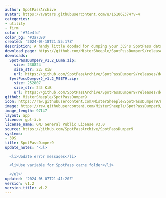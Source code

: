 ```yaml
---
author: SpotPassArchive
avatar: https://avatars.githubusercontent.com/u/161062374?v=4
categories:
- utility
- firm
color: '#74e4fd'
color_bg: '#3a7380'
created: '2024-02-18T21:55:17Z'
description: A handy little doodad for dumping your 3DS's SpotPass data
download_page: https://github.com/MisterSheeple/SpotPassDumper9/releases
downloads:
  SpotPassDumper9_v1.2_Luma.zip:
    size: 230824
    size_str: 225 KiB
    url: https://github.com/SpotPassArchive/SpotPassDumper9/releases/download/v1.2/SpotPassDumper9_v1.2_Luma.zip
  SpotPassDumper9_v1.2_MSET9.zip:
    size: 252807
    size_str: 246 KiB
    url: https://github.com/SpotPassArchive/SpotPassDumper9/releases/download/v1.2/SpotPassDumper9_v1.2_MSET9.zip
github: MisterSheeple/SpotPassDumper9
icon: https://raw.githubusercontent.com/MisterSheeple/SpotPassDumper9/master/assets/SpotPassDumper9-icon.png
image: https://raw.githubusercontent.com/MisterSheeple/SpotPassDumper9/master/assets/SpotPassDumper9-banner.png
image_length: 97147
layout: app
license: gpl-3.0
license_name: GNU General Public License v3.0
source: https://github.com/SpotPassArchive/SpotPassDumper9
systems:
- 3DS
title: SpotPassDumper9
update_notes: '<ul>

  <li>Update error messages</li>

  <li>Use variable for SpotPass cache folder</li>

  </ul>'
updated: '2024-03-07T21:41:20Z'
version: v1.2
version_title: v1.2
---
```

